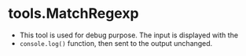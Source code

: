 # tools.MatchRegexp

 * This tool is used for debug  purpose. The input is displayed with the
 * `console.log()` function, then sent to the output unchanged.
 